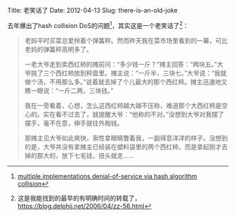 Title: 老笑话了
Date: 2012-04-13
Slug: there-is-an-old-joke


去年爆出了hash collision DoS的问题[^hash-collision-dos]，其实这是一个老笑话了[^an-old-joke]：

> 老妈平时买菜总爱拎着个弹簧秤。然而昨天我在菜市场里看到的一幕，可比老妈的弹簧秤高明多了。
>
> 一老大爷走到卖西红柿的摊前问：“多少钱一斤？”摊主回答：“两块五。”大爷挑了三个西红柿放到秤盘里。摊主说：“一斤半，三块七。”大爷说：“我就做个汤，不用那么多。”说着就去掉了个儿最大的那个西红柿。摊主迅速地又瞧一眼说：“一斤二两，三块钱。”
>
> 我在一旁看着，心想，怎么这西红柿越大越不压称，难道那个大西红柿是空心的。实在看不过去了，就提醒大爷：“他称的不对。”没想到大爷对我摆了摆手，毫不在意，伸手就往外掏钱。
>
> 那摊主见大爷如此爽快，索性拿眼睛瞥着我，一副得意洋洋的样子。没想到的是，大爷并没有拿摊主已经装在塑料袋里的两个西红柿，而是拿起刚才去掉的那大的，放下七毛钱，扭头就走……


[^hash-collision-dos]: [multiple implementations denial-of-service via hash algorithm collision](http://www.ocert.org/advisories/ocert-2011-003.html)
[^an-old-joke]: 这是我能找到的最早的有明确时间的转载了，<https://blog.delphij.net/2006/04/zz-56.html>

